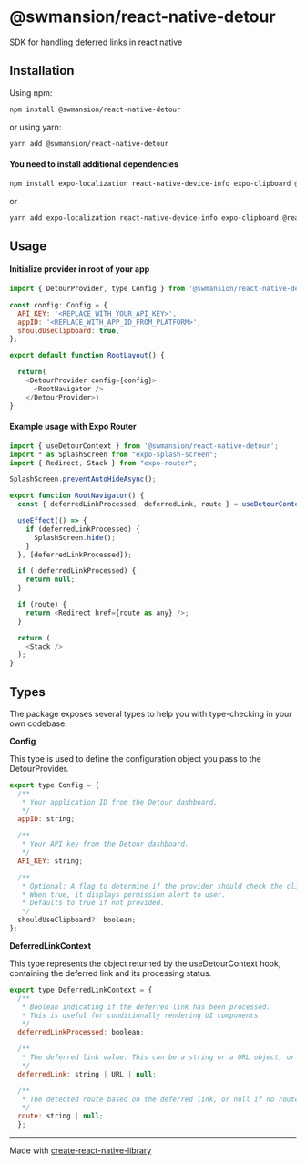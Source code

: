 # @swmansion/react-native-detour

SDK for handling deferred links in react native

## Installation

Using npm:

```sh
npm install @swmansion/react-native-detour
```

or using yarn:

```sh
yarn add @swmansion/react-native-detour
```

#### You need to install additional dependencies

```sh
npm install expo-localization react-native-device-info expo-clipboard @react-native-async-storage/async-storage expo-application
```

or

```sh
yarn add expo-localization react-native-device-info expo-clipboard @react-native-async-storage/async-storage expo-application
```

## Usage

#### Initialize provider in root of your app

```js
import { DetourProvider, type Config } from '@swmansion/react-native-detour';

const config: Config = {
  API_KEY: '<REPLACE_WITH_YOUR_API_KEY>',
  appID: '<REPLACE_WITH_APP_ID_FROM_PLATFORM>',
  shouldUseClipboard: true,
};

export default function RootLayout() {

  return(
    <DetourProvider config={config}>
      <RootNavigator />
    </DetourProvider>)
}
```

#### Example usage with Expo Router

```js
import { useDetourContext } from '@swmansion/react-native-detour';
import * as SplashScreen from "expo-splash-screen";
import { Redirect, Stack } from "expo-router";

SplashScreen.preventAutoHideAsync();

export function RootNavigator() {
  const { deferredLinkProcessed, deferredLink, route } = useDetourContext();

  useEffect(() => {
    if (deferredLinkProcessed) {
      SplashScreen.hide();
    }
  }, [deferredLinkProcessed]);

  if (!deferredLinkProcessed) {
    return null;
  }

  if (route) {
    return <Redirect href={route as any} />;
  }

  return (
    <Stack />
  );
}
```

## Types

The package exposes several types to help you with type-checking in your own codebase.

**Config**

This type is used to define the configuration object you pass to the DetourProvider.

```js
export type Config = {
  /**
   * Your application ID from the Detour dashboard.
   */
  appID: string;

  /**
   * Your API key from the Detour dashboard.
   */
  API_KEY: string;

  /**
   * Optional: A flag to determine if the provider should check the clipboard for a deferred link.
   * When true, it displays permission alert to user.
   * Defaults to true if not provided.
   */
  shouldUseClipboard?: boolean;
};
```

**DeferredLinkContext**

This type represents the object returned by the useDetourContext hook, containing the deferred link and its processing status.

```js
export type DeferredLinkContext = {
  /**
   * Boolean indicating if the deferred link has been processed.
   * This is useful for conditionally rendering UI components.
   */
  deferredLinkProcessed: boolean;

  /**
   * The deferred link value. This can be a string or a URL object, or null if no link was found.
   */
  deferredLink: string | URL | null;

  /**
   * The detected route based on the deferred link, or null if no route was detected.
   */
  route: string | null;
  };
```

---

Made with [create-react-native-library](https://github.com/callstack/react-native-builder-bob)
